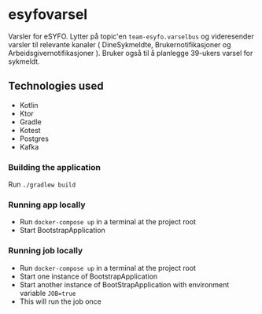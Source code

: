 # esyfovarsel
Varsler for eSYFO. Lytter på topic'en `team-esyfo.varselbus` og videresender varsler til
relevante kanaler ( DineSykmeldte, Brukernotifikasjoner og Arbeidsgivernotifikasjoner ).
Bruker også til å planlegge 39-ukers varsel for sykmeldt.

## Technologies used
* Kotlin
* Ktor
* Gradle
* Kotest
* Postgres
* Kafka

### Building the application
Run `./gradlew build`

### Running app locally

- Run `docker-compose up` in a terminal at the project root
- Start BootstrapApplication

### Running job locally

- Run `docker-compose up` in a terminal at the project root
- Start one instance of BootstrapApplication
- Start another instance of BootStrapApplication with environment variable `JOB=true`
- This will run the job once
